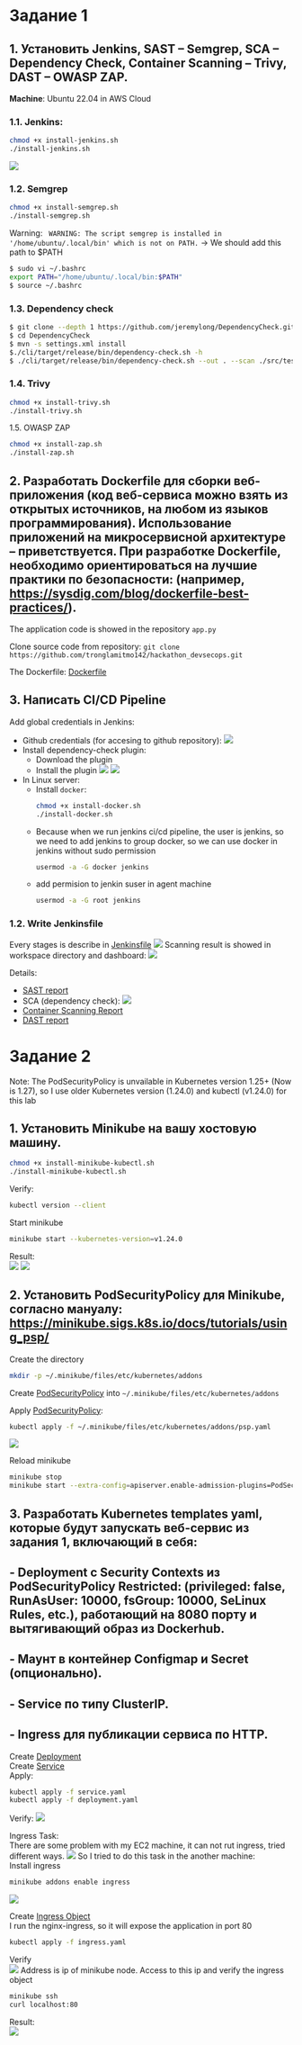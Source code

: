 # Задание 1  

## 1. Установить Jenkins, SAST – Semgrep, SCA – Dependency Check, Container Scanning – Trivy, DAST – OWASP ZAP.

**Machine**: Ubuntu 22.04 in AWS Cloud   
### 1.1. Jenkins:
```bash
chmod +x install-jenkins.sh
./install-jenkins.sh
``` 
![](images/Screenshot%202023-04-19%20at%2013.56.46.png)
### 1.2. Semgrep 
```bash
chmod +x install-semgrep.sh 
./install-semgrep.sh
```
Warning: ` WARNING: The script semgrep is installed in '/home/ubuntu/.local/bin' which is not on PATH.`
-> We should add this path to $PATH 
```bash
$ sudo vi ~/.bashrc
export PATH="/home/ubuntu/.local/bin:$PATH"
$ source ~/.bashrc
```
### 1.3. Dependency check
```bash
$ git clone --depth 1 https://github.com/jeremylong/DependencyCheck.git
$ cd DependencyCheck
$ mvn -s settings.xml install
$./cli/target/release/bin/dependency-check.sh -h
$ ./cli/target/release/bin/dependency-check.sh --out . --scan ./src/test/resources
```
### 1.4. Trivy 

```bash
chmod +x install-trivy.sh
./install-trivy.sh
```
1.5. OWASP ZAP
```bash
chmod +x install-zap.sh
./install-zap.sh
```
## 2. Разработать Dockerfile для сборки веб-приложения (код веб-сервиса можно взять из открытых источников, на любом из языков программирования). Использование приложений на микросервисной архитектуре – приветствуется. При разработке Dockerfile, необходимо ориентироваться на лучшие практики по безопасности: (например, https://sysdig.com/blog/dockerfile-best-practices/).

The application code is showed in the repository `app.py`  

Clone source code from repository: `git clone https://github.com/tronglamitmo142/hackathon_devsecops.git`  

The Dockerfile: [Dockerfile](./Dockerfile)

## 3. Написать СI/СD Pipeline

Add global credentials in Jenkins:
- Github credentials (for accesing to github repository):
![](./images/Screenshot%202023-04-20%20at%2010.55.41.png)
- Install dependency-check plugin:
  - Download the plugin
  - Install the plugin 
    ![](./images/Screenshot%202023-04-19%20at%2015.07.58.png)
    ![](images/Screenshot%202023-04-20%20at%2010.57.38.png)
- In Linux server:
  - Install `docker`:  
    ```bash
    chmod +x install-docker.sh
    ./install-docker.sh
    ```
  - Because when we run jenkins ci/cd pipeline, the user is jenkins, so we need to add jenkins to group docker, so we can use docker in jenkins without sudo permission
    ```bash
    usermod -a -G docker jenkins
    ``` 
  - add permision to jenkin suser in agent machine
    ```bash
    usermod -a -G root jenkins
    ```
### 1.2. Write Jenkinsfile
Every stages is describe in [Jenkinsfile](./Jenkinsfile) 
![](images/Screenshot%202023-04-20%20at%2011.05.50.png)
Scanning result is showed in workspace directory and dashboard: 
![](images/Screenshot%202023-04-20%20at%2011.16.24.png)

Details: 
- [SAST report](./scanning_report/SAST_report.txt)
- SCA (dependency check):
  ![](images/Screenshot%202023-04-20%20at%2011.20.41.png)
- [Container Scanning Report](./scanning_report/result.cdx)
- [DAST report](./scanning_report/DAST_report.txt)

# Задание 2
Note: The PodSecurityPolicy is unvailable in Kubernetes version 1.25+ (Now is 1.27), so I use older Kubernetes version (1.24.0) and kubectl (v1.24.0) for this lab
## 1. Установить Minikube на вашу хостовую машину.
```bash
chmod +x install-minikube-kubectl.sh
./install-minikube-kubectl.sh
```
Verify:
```bash
kubectl version --client
```
Start minikube
```bash 
minikube start --kubernetes-version=v1.24.0
```
Result:  
![](images/Screenshot%202023-04-20%20at%2013.35.32.png)
![](./images/Screenshot%202023-04-20%20at%2013.35.55.png)

## 2. Установить PodSecurityPolicy для Minikube, согласно мануалу: https://minikube.sigs.k8s.io/docs/tutorials/using_psp/

Create the directory 
```bash
mkdir -p ~/.minikube/files/etc/kubernetes/addons
```
Create [PodSecurityPolicy](./psp.yaml) into `~/.minikube/files/etc/kubernetes/addons`

Apply [PodSecurityPolicy](./psp.yaml): 

```bash
kubectl apply -f ~/.minikube/files/etc/kubernetes/addons/psp.yaml
```
![](images/Screenshot%202023-04-20%20at%2013.48.15.png)

Reload minikube
```bash
minikube stop
minikube start --extra-config=apiserver.enable-admission-plugins=PodSecurityPolicy
```

## 3. Разработать Kubernetes templates yaml, которые будут запускать веб-сервис из задания 1, включающий в себя:
## - Deployment с Security Contexts из PodSecurityPolicy Restricted: (privileged: false, RunAsUser: 10000, fsGroup: 10000, SeLinux Rules, etc.), работающий на 8080 порту и вытягивающий образ из Dockerhub.
## - Маунт в контейнер Configmap и Secret (опционально).
## - Service по типу ClusterIP.
## - Ingress для публикации сервиса по HTTP.

Create [Deployment](./deployment.yaml)  
Create [Service](./service.yaml)  
Apply: 
```bash
kubectl apply -f service.yaml
kubectl apply -f deployment.yaml
```
Verify:
![](./images/Screenshot%202023-04-20%20at%2018.42.02.png)

Ingress Task:  
There are some problem with my EC2 machine, it can not rut ingress, tried different ways.
![](./images/Screenshot%202023-04-20%20at%2019.48.48.png)
So I tried to do this task in the another machine:  
Install ingress
```bash
minikube addons enable ingress
```
![](./images/Screenshot%202023-04-20%20at%2019.51.05.png)

Create [Ingress Object](./ingress.yaml)  
I run the nginx-ingress, so it will expose the application in port 80 

```bash
kubectl apply -f ingress.yaml
```
Verify   
![](./images/Screenshot%202023-04-20%20at%2019.59.55.png)
Address is ip of minikube node.
Access to this ip and verify the ingress object
```bash
minikube ssh 
curl localhost:80
```
Result:  
![](./images/Screenshot%202023-04-20%20at%2020.02.08.png)

